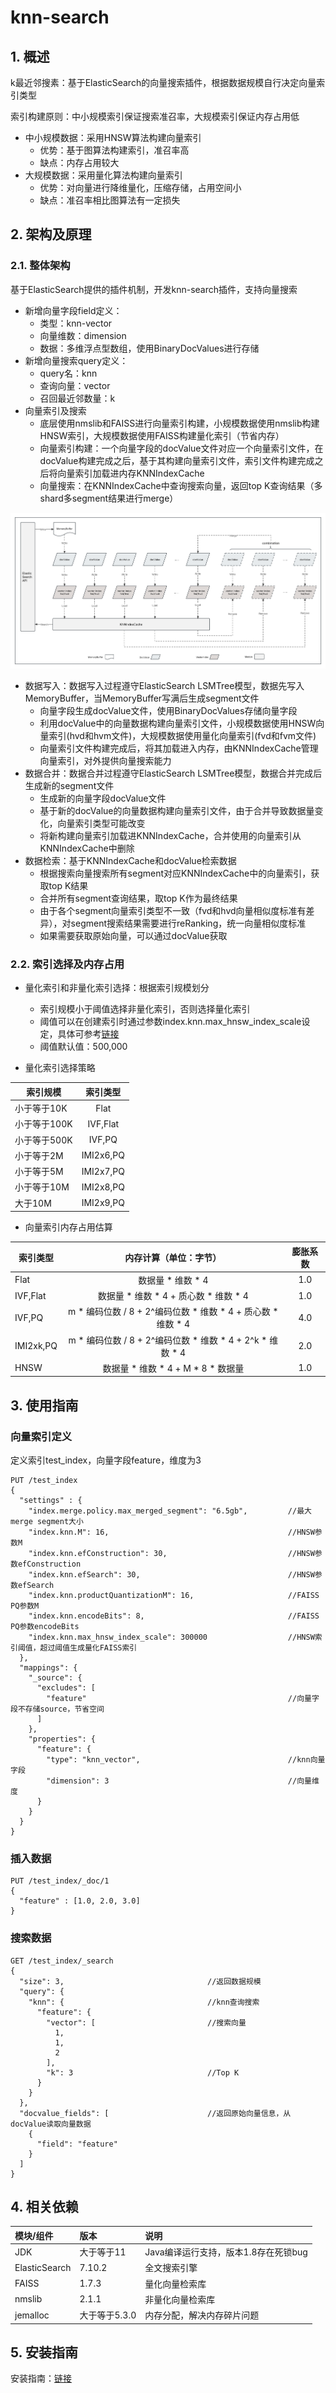 # knn-search

## 1. 概述
k最近邻搜素：基于ElasticSearch的向量搜索插件，根据数据规模自行决定向量索引类型

索引构建原则：中小规模索引保证搜索准召率，大规模索引保证内存占用低

* 中小规模数据：采用HNSW算法构建向量索引
  * 优势：基于图算法构建索引，准召率高
  * 缺点：内存占用较大
* 大规模数据：采用量化算法构建向量索引
  * 优势：对向量进行降维量化，压缩存储，占用空间小
  * 缺点：准召率相比图算法有一定损失 

## 2. 架构及原理

### 2.1. 整体架构
基于ElasticSearch提供的插件机制，开发knn-search插件，支持向量搜索

* 新增向量字段field定义：
  * 类型：knn-vector
  * 向量维数：dimension
  * 数据：多维浮点型数组，使用BinaryDocValues进行存储
* 新增向量搜索query定义：
  * query名：knn
  * 查询向量：vector
  * 召回最近邻数量：k
* 向量索引及搜索
  * 底层使用nmslib和FAISS进行向量索引构建，小规模数据使用nmslib构建HNSW索引，大规模数据使用FAISS构建量化索引（节省内存）
  * 向量索引构建：一个向量字段的docValue文件对应一个向量索引文件，在docValue构建完成之后，基于其构建向量索引文件，索引文件构建完成之后将向量索引加载进内存KNNIndexCache
  * 向量搜索：在KNNIndexCache中查询搜索向量，返回top K查询结果（多shard多segment结果进行merge）

![knn_architecture](https://github.com/frankcl/knn-search/blob/main/image/knn_architecture.png)

* 数据写入：数据写入过程遵守ElasticSearch LSMTree模型，数据先写入MemoryBuffer，当MemoryBuffer写满后生成segment文件
  * 向量字段生成docValue文件，使用BinaryDocValues存储向量字段
  * 利用docValue中的向量数据构建向量索引文件，小规模数据使用HNSW向量索引(hvd和hvm文件)，大规模数据使用量化向量索引(fvd和fvm文件)
  * 向量索引文件构建完成后，将其加载进入内存，由KNNIndexCache管理向量索引，对外提供向量搜索能力
* 数据合并：数据合并过程遵守ElasticSearch LSMTree模型，数据合并完成后生成新的segment文件
  * 生成新的向量字段docValue文件
  * 基于新的docValue的向量数据构建向量索引文件，由于合并导致数据量变化，向量索引类型可能改变
  * 将新构建向量索引加载进KNNIndexCache，合并使用的向量索引从KNNIndexCache中删除
* 数据检索：基于KNNIndexCache和docValue检索数据
  * 根据搜索向量搜索所有segment对应KNNIndexCache中的向量索引，获取top K结果
  * 合并所有segment查询结果，取top K作为最终结果
  * 由于各个segment向量索引类型不一致（fvd和hvd向量相似度标准有差异），对segment搜索结果需要进行reRanking，统一向量相似度标准
  * 如果需要获取原始向量，可以通过docValue获取

### 2.2. 索引选择及内存占用

* 量化索引和非量化索引选择：根据索引规模划分
  * 索引规模小于阈值选择非量化索引，否则选择量化索引
  * 阈值可以在创建索引时通过参数index.knn.max_hnsw_index_scale设定，具体可参考[链接](https://github.com/frankcl/knn-search#%E5%90%91%E9%87%8F%E7%B4%A2%E5%BC%95%E5%AE%9A%E4%B9%89)
  * 阈值默认值：500,000

* 量化索引选择策略

| 索引规模     |   索引类型    |
|----------|:---------:|
| 小于等于10K  |   Flat    |
| 小于等于100K | IVF,Flat  |
| 小于等于500K |  IVF,PQ   |
| 小于等于2M   | IMI2x6,PQ |
| 小于等于5M   | IMI2x7,PQ |
| 小于等于10M  | IMI2x8,PQ |
| 大于10M    | IMI2x9,PQ |

* 向量索引内存占用估算

| 索引类型      |                  内存计算（单位：字节）                  | 膨胀系数 |
|-----------|:---------------------------------------------:|:----:|
| Flat      |                 数据量 * 维数 * 4                  | 1.0  |
| IVF,Flat  |          数据量 * 维数 * 4 + 质心数 * 维数 * 4          | 1.0  |
| IVF,PQ    | m * 编码位数 / 8 + 2^编码位数 * 维数 * 4 + 质心数 * 维数 * 4 | 4.0  |
| IMI2xk,PQ | m * 编码位数 / 8 + 2^编码位数 * 维数 * 4 + 2^k * 维数 * 4 | 2.0  |
| HNSW      |          数据量 * 维数 * 4 + M * 8 * 数据量           | 1.0  |

## 3. 使用指南

### 向量索引定义

定义索引test_index，向量字段feature，维度为3

```text
PUT /test_index
{
  "settings" : {
    "index.merge.policy.max_merged_segment": "6.5gb",         //最大merge segment大小
    "index.knn.M": 16,                                        //HNSW参数M
    "index.knn.efConstruction": 30,                           //HNSW参数efConstruction
    "index.knn.efSearch": 30,                                 //HNSW参数efSearch
    "index.knn.productQuantizationM": 16,                     //FAISS PQ参数M
    "index.knn.encodeBits": 8,                                //FAISS PQ参数encodeBits
    "index.knn.max_hnsw_index_scale": 300000                  //HNSW索引阈值，超过阈值生成量化FAISS索引
  },
  "mappings": {
    "_source": {
      "excludes": [
        "feature"                                             //向量字段不存储source，节省空间
      ]
    },
    "properties": {
      "feature": {
        "type": "knn_vector",                                 //knn向量字段
        "dimension": 3                                        //向量维度
      }
    }
  }
}
```

### 插入数据

```text
PUT /test_index/_doc/1
{
  "feature" : [1.0, 2.0, 3.0]
}
```

### 搜索数据

```text
GET /test_index/_search
{
  "size": 3,                                //返回数据规模
  "query": {
    "knn": {                                //knn查询搜索
      "feature": {
        "vector": [                         //搜索向量
          1,
          1,
          2
        ],
        "k": 3                              //Top K
      }
    }
  },
  "docvalue_fields": [                      //返回原始向量信息，从docValue读取向量数据                   
    {
      "field": "feature"
    }
  ]
}
```

## 4. 相关依赖

| 模块/组件         | 版本        | 说明                      |
|:--------------|:----------|:------------------------|
| JDK           | 大于等于11    | Java编译运行支持，版本1.8存在死锁bug |
 | ElasticSearch | 7.10.2    | 全文搜索引擎                  |
 | FAISS         | 1.7.3     | 量化向量检索库                 |
| nmslib        | 2.1.1     | 非量化向量检索库                |
| jemalloc      | 大于等于5.3.0 | 内存分配，解决内存碎片问题           |

## 5. 安装指南

安装指南：[链接](https://github.com/frankcl/knn-search/blob/main/INSTALL.md)